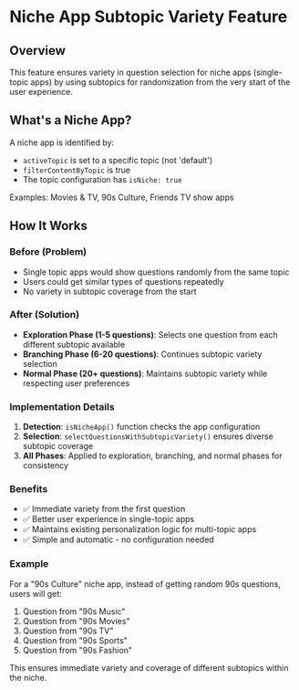 # Niche App Subtopic Variety Feature

## Overview
This feature ensures variety in question selection for niche apps (single-topic apps) by using subtopics for randomization from the very start of the user experience.

## What's a Niche App?
A niche app is identified by:
- `activeTopic` is set to a specific topic (not 'default')
- `filterContentByTopic` is true
- The topic configuration has `isNiche: true`

Examples: Movies & TV, 90s Culture, Friends TV show apps

## How It Works

### Before (Problem)
- Single topic apps would show questions randomly from the same topic
- Users could get similar types of questions repeatedly
- No variety in subtopic coverage from the start

### After (Solution)
- **Exploration Phase (1-5 questions)**: Selects one question from each different subtopic available
- **Branching Phase (6-20 questions)**: Continues subtopic variety selection
- **Normal Phase (20+ questions)**: Maintains subtopic variety while respecting user preferences

### Implementation Details

1. **Detection**: `isNicheApp()` function checks the app configuration
2. **Selection**: `selectQuestionsWithSubtopicVariety()` ensures diverse subtopic coverage
3. **All Phases**: Applied to exploration, branching, and normal phases for consistency

### Benefits
- ✅ Immediate variety from the first question
- ✅ Better user experience in single-topic apps
- ✅ Maintains existing personalization logic for multi-topic apps
- ✅ Simple and automatic - no configuration needed

### Example
For a "90s Culture" niche app, instead of getting random 90s questions, users will get:
1. Question from "90s Music"
2. Question from "90s Movies" 
3. Question from "90s TV"
4. Question from "90s Sports"
5. Question from "90s Fashion"

This ensures immediate variety and coverage of different subtopics within the niche. 